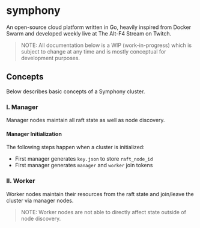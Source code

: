 # symphony

An open-source cloud platform written in Go, heavily inspired from Docker Swarm and developed weekly live at The Alt-F4 Stream on Twitch.

> NOTE: All documentation below is a WIP (work-in-progress) which is subject to change at any time and is mostly conceptual for development purposes.

## Concepts

Below describes basic concepts of a Symphony cluster.

### I. Manager

Manager nodes maintain all raft state as well as node discovery.

#### Manager Initialization

The following steps happen when a cluster is initialized:

- First manager generates `key.json` to store `raft_node_id`
- First manager generates `manager` and `worker` join tokens

### II. Worker

Worker nodes maintain their resources from the raft state and join/leave the cluster via manager nodes.

> NOTE: Worker nodes are not able to directly affect state outside of node discovery.
